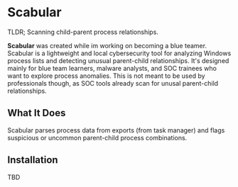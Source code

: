 # Scabular
TLDR; Scanning child-parent process relationships.

**Scabular** was created while im working on becoming a blue teamer. Scabular is a lightweight and local cybersecurity tool for analyzing Windows process lists and detecting unusual parent-child relationships. It's designed mainly for blue team learners, malware analysts, and SOC trainees who want to explore process anomalies.
This is not meant to be used by professionals though, as SOC tools already scan for unusal parent-child relationships.

## What It Does

Scabular parses process data from exports (from task manager) and flags suspicious or uncommon parent-child process combinations.

## Installation

TBD
